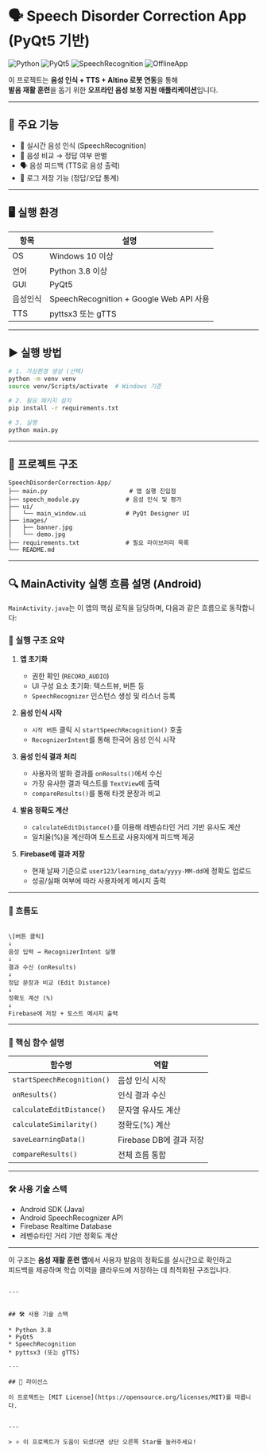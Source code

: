# 🗣️ Speech Disorder Correction App (PyQt5 기반)

![Python](https://img.shields.io/badge/Python-3776AB?style=flat&logo=python&logoColor=white)
![PyQt5](https://img.shields.io/badge/PyQt5-41CD52?style=flat&logo=qt&logoColor=white)
![SpeechRecognition](https://img.shields.io/badge/Speech_Recognition-FFAA00?style=flat)
![OfflineApp](https://img.shields.io/badge/Offline-Application-green)

이 프로젝트는 **음성 인식 + TTS + Altino 로봇 연동**을 통해  
**발음 재활 훈련**을 돕기 위한 **오프라인 음성 보정 지원 애플리케이션**입니다.

---

## 🎯 주요 기능

- 🎤 실시간 음성 인식 (SpeechRecognition)
- 🧠 음성 비교 → 정답 여부 판별
- 🗣️ 음성 피드백 (TTS로 음성 출력)
- 💾 로그 저장 기능 (정답/오답 통계)

---

## 🖥️ 실행 환경

| 항목       | 설명                                      |
|------------|-------------------------------------------|
| OS         | Windows 10 이상                           |
| 언어       | Python 3.8 이상                           |
| GUI        | PyQt5                                     |
| 음성인식   | SpeechRecognition + Google Web API 사용   |
| TTS        | pyttsx3 또는 gTTS                         |   |

---

## ▶️ 실행 방법

```bash
# 1. 가상환경 생성 (선택)
python -m venv venv
source venv/Scripts/activate  # Windows 기준

# 2. 필요 패키지 설치
pip install -r requirements.txt

# 3. 실행
python main.py
````

---

## 📁 프로젝트 구조

```
SpeechDisorderCorrection-App/
├── main.py                       # 앱 실행 진입점
├── speech_module.py             # 음성 인식 및 평가
├── ui/
│   └── main_window.ui           # PyQt Designer UI
├── images/
│   ├── banner.jpg
│   └── demo.jpg
├── requirements.txt             # 필요 라이브러리 목록
└── README.md
```

---

## 🔍 MainActivity 실행 흐름 설명 (Android)

`MainActivity.java`는 이 앱의 핵심 로직을 담당하며, 다음과 같은 흐름으로 동작합니다:

### 📌 실행 구조 요약

1. **앱 초기화**
   - 권한 확인 (`RECORD_AUDIO`)
   - UI 구성 요소 초기화: 텍스트뷰, 버튼 등
   - `SpeechRecognizer` 인스턴스 생성 및 리스너 등록

2. **음성 인식 시작**
   - `시작 버튼` 클릭 시 `startSpeechRecognition()` 호출
   - `RecognizerIntent`를 통해 한국어 음성 인식 시작

3. **음성 인식 결과 처리**
   - 사용자의 발화 결과를 `onResults()`에서 수신
   - 가장 유사한 결과 텍스트를 `TextView`에 출력
   - `compareResults()`를 통해 타겟 문장과 비교

4. **발음 정확도 계산**
   - `calculateEditDistance()`를 이용해 레벤슈타인 거리 기반 유사도 계산
   - 일치율(%)을 계산하여 토스트로 사용자에게 피드백 제공

5. **Firebase에 결과 저장**
   - 현재 날짜 기준으로 `user123/learning_data/yyyy-MM-dd`에 정확도 업로드
   - 성공/실패 여부에 따라 사용자에게 메시지 출력

---

### 🧠 흐름도

```

\[버튼 클릭]
↓
음성 입력 → RecognizerIntent 실행
↓
결과 수신 (onResults)
↓
정답 문장과 비교 (Edit Distance)
↓
정확도 계산 (%)
↓
Firebase에 저장 + 토스트 메시지 출력

```

---

### 🔧 핵심 함수 설명

| 함수명 | 역할 |
|--------|------|
| `startSpeechRecognition()` | 음성 인식 시작 |
| `onResults()` | 인식 결과 수신 |
| `calculateEditDistance()` | 문자열 유사도 계산 |
| `calculateSimilarity()` | 정확도(%) 계산 |
| `saveLearningData()` | Firebase DB에 결과 저장 |
| `compareResults()` | 전체 흐름 통합 |

---

### 🛠 사용 기술 스택

- Android SDK (Java)
- Android SpeechRecognizer API
- Firebase Realtime Database
- 레벤슈타인 거리 기반 정확도 계산

---

이 구조는 **음성 재활 훈련 앱**에서 사용자 발음의 정확도를 실시간으로 확인하고  
피드백을 제공하며 학습 이력을 클라우드에 저장하는 데 최적화된 구조입니다.
```

---


## 🛠 사용 기술 스택

* Python 3.8
* PyQt5
* SpeechRecognition
* pyttsx3 (또는 gTTS)

---

## 📜 라이선스

이 프로젝트는 [MIT License](https://opensource.org/licenses/MIT)를 따릅니다.


---

> ⭐️ 이 프로젝트가 도움이 되셨다면 상단 오른쪽 Star를 눌러주세요!
